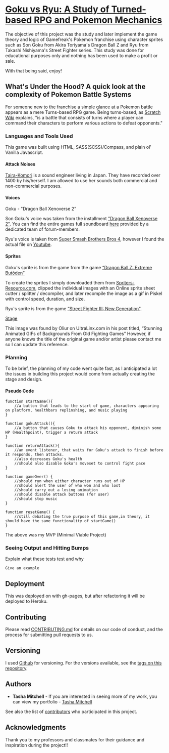 # [Goku vs Ryu: A Study of Turned-based RPG and Pokemon Mechanics](https://tamitchell.github.io/simple-game)

The objective of this project was the study and later implement the game theory and logic of Gamefreak's Pokemon franchise using character sprites such as Son Goku from Akira Toriyama's Dragon Ball Z and Ryu from Takashi Nishiyama's Street Fighter series. This study was done for educational purposes only and nothing has been used to make a profit or sale.  

With that being said, enjoy!

## What's Under the Hood? A quick look at the complexity of Pokemon Battle Systems

For someone new to the franchise a simple glance at a Pokemon battle appears as a mere Turns-based RPG game. Being turns-based, as [Scratch Wiki](https://en.scratch-wiki.info/wiki/Turn-Based_RPG) explains, "is a battle that consists of turns where a player can command their characters to perform various actions to defeat opponents." 

### Languages and Tools Used

This game was built using HTML, SASS(SCSS)/Compass, and plain ol' Vanilla Javascript.

#### Attack Noises
[Taira-Komori](http://taira-komori.jpn.org/attack01en.html) is a sound engineer living in Japan. They have recorded over 1400 by his/herself. I am allowed to use her sounds both commercial and non-commercial purposes.

#### Voices

Goku - "Dragon Ball Xenoverse 2”
			
Son Goku's voice was taken from the installment ["Dragon Ball Xenoverse 2"](https://en.wikipedia.org/wiki/Dragon_Ball_Xenoverse_2). You can find the entire games full soundboard [here](https://www.sounds-resource.com/pc_computer/dragonballxenoverse2/) provided by a dedicated team of forum-members.

Ryu's voice is taken from [Super Smash Brothers Bros 4](https://www.ssbwiki.com/Ryu_(SSB4)), however I found the actual file on [Youtube](https://www.youtube.com/watch?v=WeqWtBUhfqE).

#### Sprites

Goku's sprite is from the game from the game [“Dragon Ball Z: Extreme Butōden”](https://www.spriters-resource.com/3ds/dragonballzextremebutoden/sheet/67255/)

To create the sprites I simply downloaded them from [Spriters-Resource.com](https://www.spriters-resource.com/), clipped the individual images with an Online sprite sheet cutter / splitter / decompiler, and later recompile the image as a gif in Piskel with control speed, duration, and size.

Ryu's sprite is from the game [“Street Fighter III: New Generation"](http://wiki.shoryuken.com/Ryu_(3S)).

[Stage](https://theultralinx.com/.image/c_limit%2Ccs_srgb%2Cq_auto:good%2Cw_700/MTI5MDI0MjczNjc4NTA1MjM0/do2wa2j.webp)

This image was found by Oliur on UltraLinx.com in his post titled, “Stunning Animated GIFs of Backgrounds From Old Fighting Games” However, if anyone knows the title of the original game and/or artist please contact me so I can update this reference.

### Planning

To be brief, the planning of my code went quite fast, as I anticipated a lot the issues in building this project would come from actually creating the stage and design.

#### Pseudo Code

```
function startGame(){
	//a button that leads to the start of game, characters appearing on platform, healthbars replinshing, and music playing
}

function gokuAttack(){
	//a button that causes Goku to attack his opponent, diminish some HP (Healthpoint), trigger a return attack
}

function returnAttack(){
	//an event listener, that waits for Goku's attack to finish before it responds, then attacks. 
	//also decreases Goku's health
	//should also disable Goku's moveset to control fight pace
}

function gameOver() {
	//should run when either character runs out of HP
	//should alert the user of who won and who lost
	//should carry out a losing animation
	//should disable attack buttons (for user)
	//should stop music
}

function resetGame() {
	//still debating the true purpose of this game,in theory, it should have the same functionality of startGame()
}

```

The above was my MVP (Minimal Viable Project)

### Seeing Output and Hitting Bumps

Explain what these tests test and why

```
Give an example
```

## Deployment

This was deployed on with gh-pages, but after refactoring it will be deployed to Heroku.

## Contributing

Please read [CONTRIBUTING.md](https://gist.github.com/PurpleBooth/b24679402957c63ec426) for details on our code of conduct, and the process for submitting pull requests to us.

## Versioning

I used [Github](http://github.com/) for versioning. For the versions available, see the [tags on this repository](https://github.com/tamitchell/simple-game/tags). 

## Authors

* **Tasha Mitchell** - If you are interested in seeing more of my work, you can view my portfolio - [Tasha Mitchell](www.tamitchell.github.io)

See also the list of [contributors](https://github.com/your/project/contributors) who participated in this project.

## Acknowledgments

Thank you to my professors and classmates for their guidance and inspiration during the project!!
